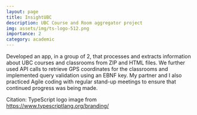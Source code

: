 ```yaml
---
layout: page
title: InsightUBC
description: UBC Course and Room aggregator project
img: assets/img/ts-logo-512.png
importance: 2
category: academic
---
```


[//]: # (CITATION: TypeScript logo from https://www.typescriptlang.org/branding/)
Developed an app, in a group of 2, that processes and extracts information about UBC courses and classrooms from ZIP and HTML files.
We further used API calls to retrieve GPS coordinates for the classrooms and implemented query validation using an EBNF key.
My partner and I also practiced Agile coding with regular stand-up meetings to ensure that continued progress was being made.

Citation: TypeScript logo image from https://www.typescriptlang.org/branding/
